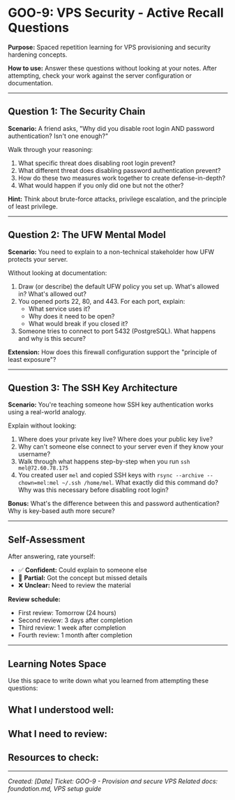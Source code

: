 # GOO-9: VPS Security - Active Recall Questions

**Purpose:** Spaced repetition learning for VPS provisioning and security hardening concepts.

**How to use:** Answer these questions without looking at your notes. After attempting, check your work against the server configuration or documentation.

---

## Question 1: The Security Chain

**Scenario:** A friend asks, "Why did you disable root login AND password authentication? Isn't one enough?"

Walk through your reasoning:
1. What specific threat does disabling root login prevent?
2. What different threat does disabling password authentication prevent?
3. How do these two measures work together to create defense-in-depth?
4. What would happen if you only did one but not the other?

**Hint:** Think about brute-force attacks, privilege escalation, and the principle of least privilege.

---

## Question 2: The UFW Mental Model

**Scenario:** You need to explain to a non-technical stakeholder how UFW protects your server.

Without looking at documentation:
1. Draw (or describe) the default UFW policy you set up. What's allowed in? What's allowed out?
2. You opened ports 22, 80, and 443. For each port, explain:
   - What service uses it?
   - Why does it need to be open?
   - What would break if you closed it?
3. Someone tries to connect to port 5432 (PostgreSQL). What happens and why is this secure?

**Extension:** How does this firewall configuration support the "principle of least exposure"?

---

## Question 3: The SSH Key Architecture

**Scenario:** You're teaching someone how SSH key authentication works using a real-world analogy.

Explain without looking:
1. Where does your private key live? Where does your public key live?
2. Why can't someone else connect to your server even if they know your username?
3. Walk through what happens step-by-step when you run `ssh mel@72.60.78.175`
4. You created user `mel` and copied SSH keys with `rsync --archive --chown=mel:mel ~/.ssh /home/mel`. What exactly did this command do? Why was this necessary before disabling root login?

**Bonus:** What's the difference between this and password authentication? Why is key-based auth more secure?

---

## Self-Assessment

After answering, rate yourself:
- ✅ **Confident:** Could explain to someone else
- 🤔 **Partial:** Got the concept but missed details
- ❌ **Unclear:** Need to review the material

**Review schedule:**
- First review: Tomorrow (24 hours)
- Second review: 3 days after completion
- Third review: 1 week after completion
- Fourth review: 1 month after completion

---

## Learning Notes Space

Use this space to write down what you learned from attempting these questions:

**What I understood well:**
-

**What I need to review:**
-

**Resources to check:**
-

---

*Created: [Date]*
*Ticket: GOO-9 - Provision and secure VPS*
*Related docs: foundation.md, VPS setup guide*
